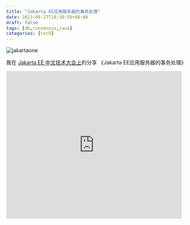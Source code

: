 ```yaml
---
title: "Jakarta EE应用服务器的事务处理"
date: 2023-09-27T18:30:59+08:00
draft: false
tags: [db,consensus,java]
categories: [tech]
---
```


![jakartaone](https://jakartaone.org/images/jakartaone_livestream_wht_full-06.svg)

我在 [Jakarta EE 中文技术大会上](https://jakartaone.org/zh/2023/chinese/)的分享 《Jakarta EE应用服务器的事务处理》

<iframe src="https://www.slideshare.net/slideshow/embed_code/key/CxuoWmKnfPnxSh?hostedIn=slideshare&page=upload" width="476" height="400" frameborder="0" marginwidth="0" marginheight="0" scrolling="no"></iframe>

